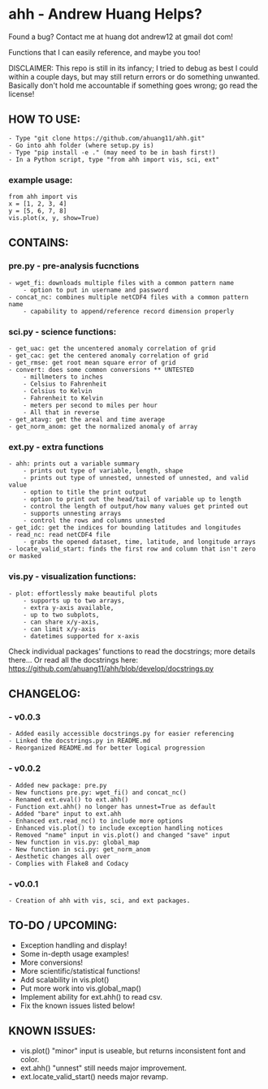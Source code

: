 # ahh - Andrew Huang Helps?
Found a bug? Contact me at huang dot andrew12 at gmail dot com!

Functions that I can easily reference, and maybe you too!

DISCLAIMER: This repo is still in its infancy; I tried to debug as best I could
within a couple days, but may still return  errors or do something unwanted.
Basically don't hold me accountable if something goes wrong; go read the license!

## HOW TO USE:
    - Type "git clone https://github.com/ahuang11/ahh.git"
    - Go into ahh folder (where setup.py is)
    - Type "pip install -e ." (may need to be in bash first!)
    - In a Python script, type "from ahh import vis, sci, ext"

### example usage:
    from ahh import vis
    x = [1, 2, 3, 4]
    y = [5, 6, 7, 8]
    vis.plot(x, y, show=True)

## CONTAINS:

### pre.py - pre-analysis fucnctions
    - wget_fi: downloads multiple files with a common pattern name
        - option to put in username and password
    - concat_nc: combines multiple netCDF4 files with a common pattern name
        - capability to append/reference record dimension properly

### sci.py - science functions:
    - get_uac: get the uncentered anomaly correlation of grid
    - get_cac: get the centered anomaly correlation of grid
    - get_rmse: get root mean square error of grid
    - convert: does some common conversions ** UNTESTED
        - millmeters to inches
        - Celsius to Fahrenheit
        - Celsius to Kelvin
        - Fahrenheit to Kelvin
        - meters per second to miles per hour
        - All that in reverse
    - get_atavg: get the areal and time average
    - get_norm_anom: get the normalized anomaly of array

### ext.py - extra functions
    - ahh: prints out a variable summary
        - prints out type of variable, length, shape
        - prints out type of unnested, unnested of unnested, and valid value
        - option to title the print output
        - option to print out the head/tail of variable up to length
        - control the length of output/how many values get printed out
        - supports unnesting arrays
        - control the rows and columns unnested
    - get_idc: get the indices for bounding latitudes and longitudes
    - read_nc: read netCDF4 file
        - grabs the opened dataset, time, latitude, and longitude arrays
    - locate_valid_start: finds the first row and column that isn't zero or masked

### vis.py - visualization functions:
    - plot: effortlessly make beautiful plots
        - supports up to two arrays,
        - extra y-axis available,
        - up to two subplots,
        - can share x/y-axis,
        - can limit x/y-axis
        - datetimes supported for x-axis

Check individual packages' functions to read the docstrings; more details there...
Or read all the docstrings here: https://github.com/ahuang11/ahh/blob/develop/docstrings.py

## CHANGELOG:
### - v0.0.3
    - Added easily accessible docstrings.py for easier referencing
    - Linked the docstrings.py in README.md
    - Reorganized README.md for better logical progression
### - v0.0.2
    - Added new package: pre.py
    - New functions pre.py: wget_fi() and concat_nc()
    - Renamed ext.eval() to ext.ahh()
    - Function ext.ahh() no longer has unnest=True as default
    - Added "bare" input to ext.ahh
    - Enhanced ext.read_nc() to include more options
    - Enhanced vis.plot() to include exception handling notices
    - Removed "name" input in vis.plot() and changed "save" input
    - New function in vis.py: global_map
    - New function in sci.py: get_norm_anom
    - Aesthetic changes all over
    - Complies with Flake8 and Codacy
### - v0.0.1
    - Creation of ahh with vis, sci, and ext packages.

## TO-DO / UPCOMING:
- Exception handling and display!
- Some in-depth usage examples!
- More conversions!
- More scientific/statistical functions!
- Add scalability in vis.plot()
- Put more work into vis.global_map()
- Implement ability for ext.ahh() to read csv.
- Fix the known issues listed below!

## KNOWN ISSUES:
- vis.plot() "minor" input is useable, but returns inconsistent font and color.
- ext.ahh() "unnest" still needs major improvement.
- ext.locate_valid_start() needs major revamp.